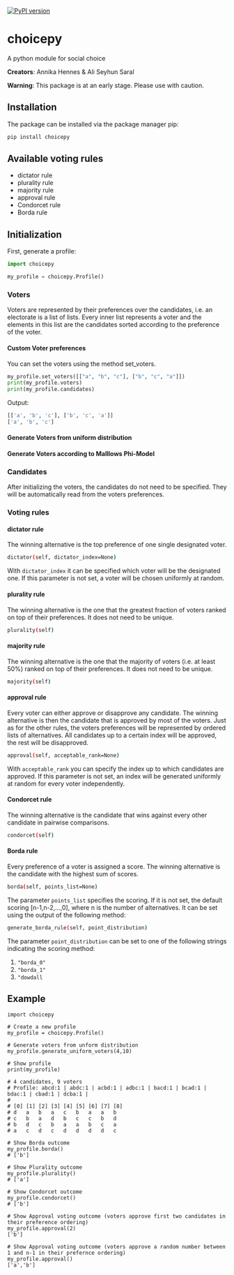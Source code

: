 [![PyPI version](https://badge.fury.io/py/choicepy.svg)](https://badge.fury.io/py/choicepy)
# choicepy
A python module for social choice

**Creators**: Annika Hennes & Ali Seyhun Saral 

**Warning**: This package is at an early stage. Please use with caution. 

## Installation
The package can be installed via the package manager pip:
```bash
pip install choicepy
```

## Available voting rules
- dictator rule
- plurality rule
- majority rule
- approval rule
- Condorcet rule
- Borda rule

## Initialization
First, generate a profile:

```python
import choicepy

my_profile = choicepy.Profile()
```

### Voters
Voters are represented by their preferences over the candidates, i.e. an electorate
is a list of lists. Every inner list represents a voter and the elements in this
list are the candidates sorted according to the preference of the voter.
#### Custom Voter preferences
You can set the voters using the method set_voters.
```python
my_profile.set_voters([["a", "b", "c"], ["b", "c", "a"]])
print(my_profile.voters)
print(my_profile.candidates)
```
Output:
```bash
[['a', 'b', 'c'], ['b', 'c', 'a']]
['a', 'b', 'c']
```
#### Generate Voters from uniform distribution

#### Generate Voters according to Malllows Phi-Model 
    
### Candidates
After initializing the voters, the candidates do not need to be specified.
They will be automatically read from the voters preferences.

### Voting rules

#### dictator rule
The winning alternative is the top preference of one single designated voter.
```bash
dictator(self, dictator_index=None)
```
With ```dictator_index``` it can be specified which voter will be the designated one. 
If this parameter is not set, a voter will be chosen uniformly at random.

#### plurality rule
The winning alternative is the one that the greatest fraction of voters ranked on top of their preferences.
It does not need to be unique.

```bash
plurality(self)
```

#### majority rule
The winning alternative is the one that the majority of voters (i.e. at least 50%) ranked on top of their preferences.
It does not need to be unique.

```bash
majority(self)
```

#### approval rule
Every voter can either approve or disapprove any candidate. 
The winning alternative is then the candidate that is approved by most of the voters.
Just as for the other rules, the voters preferences will be represented by ordered lists 
of alternatives. All candidates up to a certain index will be approved, 
the rest will be disapproved.

```bash
approval(self, acceptable_rank=None)
```

With ```acceptable_rank``` you can specify the index up to which candidates are approved. 
If this parameter is not set, an index will be generated uniformly at random 
for every voter independently.

#### Condorcet rule
The winning alternative is the candidate that wins against every other candidate 
in pairwise comparisons.
```bash
condorcet(self)
```

#### Borda rule
Every preference of a voter is assigned a score. 
The winning alternative is the candidate with the highest sum of scores.
```bash
borda(self, points_list=None)
```
The parameter ```points_list``` specifies the scoring. 
If it is not set, the default scoring [n-1,n-2,...,0], where n is the number of alternatives.
It can be set using the output of the following method:

```bash
generate_borda_rule(self, point_distribution)
```
The parameter ```point_distribution``` can be set to one of the following strings 
indicating the scoring method:
1) ```"borda_0"```
2) ```"borda_1"```
3) ```"dowdall```

## Example 

```
import choicepy

# Create a new profile
my_profile = choicepy.Profile()

# Generate voters from unform distribution 
my_profile.generate_uniform_voters(4,10)

# Show profile
print(my_profile)

# 4 candidates, 9 voters 
# Profile: abcd:1 | abdc:1 | acbd:1 | adbc:1 | bacd:1 | bcad:1 | bdac:1 | cbad:1 | dcba:1 | 
# 
# [0] [1] [2] [3] [4] [5] [6] [7] [8] 
# d   a   b   a   c   b   a   a   b   
# c   b   a   d   b   c   c   b   d   
# b   d   c   b   a   a   b   c   a   
# a   c   d   c   d   d   d   d   c   

# Show Borda outcome
my_profile.borda()
# ['b']

# Show Plurality outcome
my_profile.plurality()
# ['a']

# Show Condorcet outcome
my_profile.condorcet()
# ['b']

# Show Approval voting outcome (voters approve first two candidates in their preference ordering)
my_profile.approval(2)
['b']

# Show Approval voting outcome (voters approve a random number between 1 and n-1 in their prefernce ordering)
my_profile.approval()
['a','b']
```
